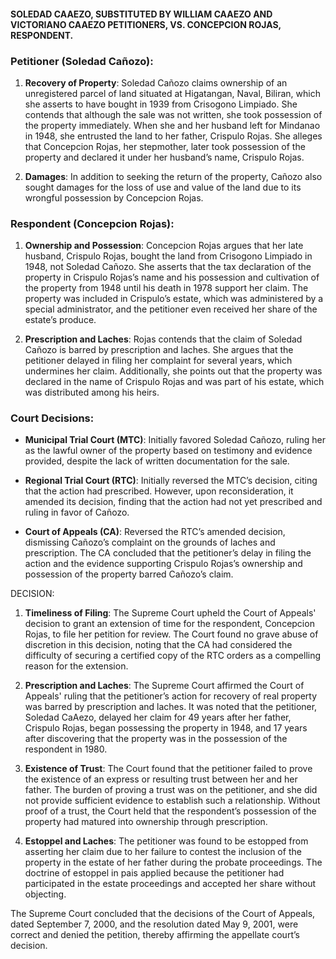 #### SOLEDAD CAAEZO, SUBSTITUTED BY WILLIAM CAAEZO AND VICTORIANO CAAEZO PETITIONERS, VS. CONCEPCION ROJAS, RESPONDENT.  
  
### **Petitioner (Soledad Cañozo):**

1. **Recovery of Property**: Soledad Cañozo claims ownership of an unregistered parcel of land situated at Higatangan, Naval, Biliran, which she asserts to have bought in 1939 from Crisogono Limpiado. She contends that although the sale was not written, she took possession of the property immediately. When she and her husband left for Mindanao in 1948, she entrusted the land to her father, Crispulo Rojas. She alleges that Concepcion Rojas, her stepmother, later took possession of the property and declared it under her husband’s name, Crispulo Rojas.
    
2. **Damages**: In addition to seeking the return of the property, Cañozo also sought damages for the loss of use and value of the land due to its wrongful possession by Concepcion Rojas.
    

### **Respondent (Concepcion Rojas):**

1. **Ownership and Possession**: Concepcion Rojas argues that her late husband, Crispulo Rojas, bought the land from Crisogono Limpiado in 1948, not Soledad Cañozo. She asserts that the tax declaration of the property in Crispulo Rojas’s name and his possession and cultivation of the property from 1948 until his death in 1978 support her claim. The property was included in Crispulo’s estate, which was administered by a special administrator, and the petitioner even received her share of the estate’s produce.
    
2. **Prescription and Laches**: Rojas contends that the claim of Soledad Cañozo is barred by prescription and laches. She argues that the petitioner delayed in filing her complaint for several years, which undermines her claim. Additionally, she points out that the property was declared in the name of Crispulo Rojas and was part of his estate, which was distributed among his heirs.
    

### **Court Decisions:**

- **Municipal Trial Court (MTC)**: Initially favored Soledad Cañozo, ruling her as the lawful owner of the property based on testimony and evidence provided, despite the lack of written documentation for the sale.
    
- **Regional Trial Court (RTC)**: Initially reversed the MTC’s decision, citing that the action had prescribed. However, upon reconsideration, it amended its decision, finding that the action had not yet prescribed and ruling in favor of Cañozo.
    
- **Court of Appeals (CA)**: Reversed the RTC’s amended decision, dismissing Cañozo’s complaint on the grounds of laches and prescription. The CA concluded that the petitioner’s delay in filing the action and the evidence supporting Crispulo Rojas’s ownership and possession of the property barred Cañozo’s claim.

DECISION:
1. **Timeliness of Filing**: The Supreme Court upheld the Court of Appeals' decision to grant an extension of time for the respondent, Concepcion Rojas, to file her petition for review. The Court found no grave abuse of discretion in this decision, noting that the CA had considered the difficulty of securing a certified copy of the RTC orders as a compelling reason for the extension.
    
2. **Prescription and Laches**: The Supreme Court affirmed the Court of Appeals' ruling that the petitioner’s action for recovery of real property was barred by prescription and laches. It was noted that the petitioner, Soledad CaAezo, delayed her claim for 49 years after her father, Crispulo Rojas, began possessing the property in 1948, and 17 years after discovering that the property was in the possession of the respondent in 1980.
    
3. **Existence of Trust**: The Court found that the petitioner failed to prove the existence of an express or resulting trust between her and her father. The burden of proving a trust was on the petitioner, and she did not provide sufficient evidence to establish such a relationship. Without proof of a trust, the Court held that the respondent’s possession of the property had matured into ownership through prescription.
    
4. **Estoppel and Laches**: The petitioner was found to be estopped from asserting her claim due to her failure to contest the inclusion of the property in the estate of her father during the probate proceedings. The doctrine of estoppel in pais applied because the petitioner had participated in the estate proceedings and accepted her share without objecting.


The Supreme Court concluded that the decisions of the Court of Appeals, dated September 7, 2000, and the resolution dated May 9, 2001, were correct and denied the petition, thereby affirming the appellate court’s decision.